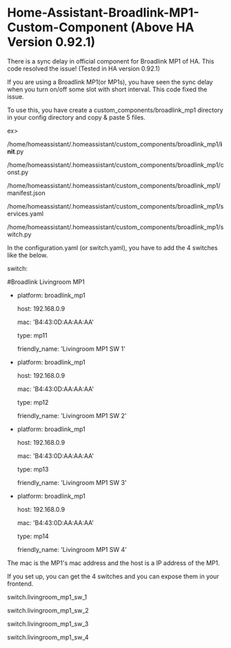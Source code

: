 # Home-Assistant-Broadlink-MP1-Custom-Component (Above HA Version 0.92.1)
There is a sync delay in official component for Broadlink MP1 of HA. This code resolved the issue! (Tested in HA version 0.92.1)


If you are using a Broadlink MP1(or MP1s), you have seen the sync delay when you turn on/off some slot with short interval.
This code fixed the issue.


To use this, you have create a custom_components/broadlink_mp1 directory in your config directory and copy & paste 5 files.



ex>

/home/homeassistant/.homeassistant/custom_components/broadlink_mp1/__init__.py

/home/homeassistant/.homeassistant/custom_components/broadlink_mp1/const.py

/home/homeassistant/.homeassistant/custom_components/broadlink_mp1/manifest.json

/home/homeassistant/.homeassistant/custom_components/broadlink_mp1/services.yaml

/home/homeassistant/.homeassistant/custom_components/broadlink_mp1/switch.py
 
 
 
In the configuration.yaml (or switch.yaml), you have to add the 4 switches like the below.


switch:

#Broadlink Livingroom MP1

  - platform: broadlink_mp1
  
    host: 192.168.0.9
    
    mac: 'B4:43:0D:AA:AA:AA'
    
    type: mp11
    
    friendly_name: 'Livingroom MP1 SW 1'
    
    

  - platform: broadlink_mp1
  
    host: 192.168.0.9
    
    mac: 'B4:43:0D:AA:AA:AA'
    
    type: mp12
    
    friendly_name: 'Livingroom MP1 SW 2'
    
    
    
  - platform: broadlink_mp1
  
    host: 192.168.0.9
    
    mac: 'B4:43:0D:AA:AA:AA'
    
    type: mp13
    
    friendly_name: 'Livingroom MP1 SW 3'
    
    
    
  - platform: broadlink_mp1
  
    host: 192.168.0.9
    
    mac: 'B4:43:0D:AA:AA:AA'
    
    type: mp14
    
    friendly_name: 'Livingroom MP1 SW 4'
    


The mac is the MP1's mac address and the host is a IP address of the MP1.


If you set up, you can get the 4 switches and you can expose them in your frontend.

switch.livingroom_mp1_sw_1

switch.livingroom_mp1_sw_2

switch.livingroom_mp1_sw_3

switch.livingroom_mp1_sw_4
